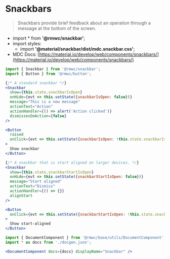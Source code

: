 # Snackbars

> Snackbars provide brief feedback about an operation through a message at the bottom of the screen.

- import * from **'@rmwc/snackbar'**;  
- import styles:
  - import **'@material/snackbar/dist/mdc.snackbar.css'**;
- MDC Docs: [https://material.io/develop/web/components/snackbars/](https://material.io/develop/web/components/snackbars/)

```jsx render
import { Snackbar } from '@rmwc/snackbar';
import { Button } from '@rmwc/button';

{/* A standard snackbar */}
<Snackbar
  show={this.state.snackbarIsOpen}
  onHide={evt => this.setState({snackbarIsOpen: false})}
  message="This is a new message"
  actionText="Action"
  actionHandler={() => alert('Action clicked')}
  dismissesOnAction={false}
/>

<Button
  raised
  onClick={evt => this.setState({snackbarIsOpen: !this.state.snackbarIsOpen})}
>
  Show snackbar
</Button>

{/* A snackbar that is start aligned on larger devices. */}
<Snackbar
  show={this.state.snackbarStartIsOpen}
  onHide={evt => this.setState({snackbarStartIsOpen: false})}
  message="Start aligned"
  actionText="Dismiss"
  actionHandler={() => {}}
  alignStart
/>

<Button
  onClick={evt => this.setState({snackbarStartIsOpen: !this.state.snackbarStartIsOpen})}
>
  Show start-aligned
</Button>
```

```jsx renderOnly
import { DocumentComponent } from '@rmwc/base/utils/DocumentComponent';
import * as docs from './docgen.json';

<DocumentComponent docs={docs} displayName="Snackbar" />
```
